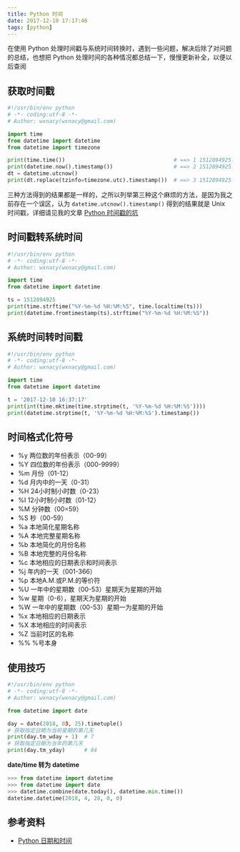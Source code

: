 ```yaml
---
title: Python 时间
date: 2017-12-10 17:17:46
tags: [python]
---
```


在使用 Python 处理时间戳与系统时间转换时，遇到一些问题，解决后除了对问题的总结，也想把 Python 处理时间的各种情况都总结一下，慢慢更新补全，以便以后查阅
<!-- more --><!-- toc -->
## 获取时间戳
```python
#!/usr/bin/env python
# -*- coding:utf-8 -*-
# Author: wxnacy(wxnacy@gmail.com)

import time
from datetime import datetime
from datetime import timezone

print(time.time())                                  # ==> 1 1512894925.029236
print(datetime.now().timestamp())                   # ==> 2 1512894925.029236
dt = datetime.utcnow()
print(dt.replace(tzinfo=timezone.utc).timestamp())  # ==> 3 1512894925.029236
```
三种方法得到的结果都是一样的，之所以列举第三种这个麻烦的方法，是因为我之前存在一个误区，认为 `datetime.utcnow().timestamp()` 得到的结果就是 Unix 时间戳，详细请见我的文章 [Python 时间戳的坑](/2017/12/05/python-timestamp-keng/)

## 时间戳转系统时间
```python
#!/usr/bin/env python
# -*- coding:utf-8 -*-
# Author: wxnacy(wxnacy@gmail.com)

import time
from datetime import datetime

ts = 1512894925
print(time.strftime("%Y-%m-%d %H:%M:%S", time.localtime(ts)))
print(datetime.fromtimestamp(ts).strftime("%Y-%m-%d %H:%M:%S"))
```

## 系统时间转时间戳
```python
#!/usr/bin/env python
# -*- coding:utf-8 -*-
# Author: wxnacy(wxnacy@gmail.com)

import time
from datetime import datetime

t = '2017-12-10 16:37:17'
print(int(time.mktime(time.strptime(t, '%Y-%m-%d %H:%M:%S'))))
print(datetime.strptime(t, '%Y-%m-%d %H:%M:%S').timestamp())
```
## 时间格式化符号
- %y 两位数的年份表示（00-99）
- %Y 四位数的年份表示（000-9999）
- %m 月份（01-12）
- %d 月内中的一天（0-31）
- %H 24小时制小时数（0-23）
- %I 12小时制小时数（01-12）
- %M 分钟数（00=59）
- %S 秒（00-59）
- %a 本地简化星期名称
- %A 本地完整星期名称
- %b 本地简化的月份名称
- %B 本地完整的月份名称
- %c 本地相应的日期表示和时间表示
- %j 年内的一天（001-366）
- %p 本地A.M.或P.M.的等价符
- %U 一年中的星期数（00-53）星期天为星期的开始
- %w 星期（0-6），星期天为星期的开始
- %W 一年中的星期数（00-53）星期一为星期的开始
- %x 本地相应的日期表示
- %X 本地相应的时间表示
- %Z 当前时区的名称
- %% %号本身

## 使用技巧
```python
#!/usr/bin/env python
# -*- coding:utf-8 -*-
# Author: wxnacy(wxnacy@gmail.com)

from datetime import date

day = date(2018, 03, 25).timetuple()
# 获取指定日期为当前星期的第几天
print(day.tm_wday + 1)  # 7
# 获取指定日期为当年的第几天
print(day.tm_yday)      # 84
```

**date/time 转为 datetime**

```python
>>> from datetime import datetime
>>> from datetime import date
>>> datetime.combine(date.today(), datetime.min.time())
datetime.datetime(2018, 4, 28, 0, 0)
```

## 参考资料
- [Python 日期和时间](http://www.runoob.com/python/python-date-time.html)
